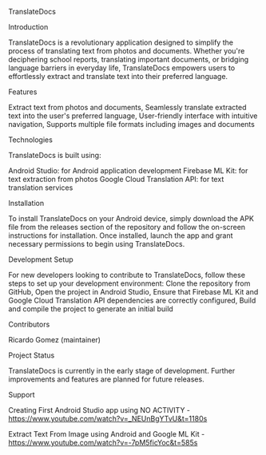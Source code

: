TranslateDocs


Introduction

TranslateDocs is a revolutionary application designed to simplify the process of translating text from photos and documents. Whether you're deciphering school reports, translating important documents, or bridging language barriers in everyday life, TranslateDocs empowers users to effortlessly extract and translate text into their preferred language.


Features

Extract text from photos and documents, Seamlessly translate extracted text into the user's preferred language, User-friendly interface with intuitive navigation, Supports multiple file formats including images and documents


Technologies

TranslateDocs is built using:

Android Studio: for Android application development
Firebase ML Kit: for text extraction from photos
Google Cloud Translation API: for text translation services


Installation

To install TranslateDocs on your Android device, simply download the APK file from the releases section of the repository and follow the on-screen instructions for installation. Once installed, launch the app and grant necessary permissions to begin using TranslateDocs.


Development Setup

For new developers looking to contribute to TranslateDocs, follow these steps to set up your development environment:
Clone the repository from GitHub, Open the project in Android Studio, Ensure that Firebase ML Kit and Google Cloud Translation API dependencies are correctly configured, Build and compile the project to generate an initial build


Contributors

Ricardo Gomez (maintainer)


Project Status

TranslateDocs is currently in the early stage of development. Further improvements and features are planned for future releases.


Support

Creating First Android Studio app using NO ACTIVITY - https://www.youtube.com/watch?v=_NEUnBgYTvU&t=1180s

Extract Text From Image using Android and Google ML Kit - https://www.youtube.com/watch?v=-7pM5ficYoc&t=585s
